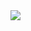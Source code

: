<!-- 타이틀 -->
<img src="https://capsule-render.vercel.app/api?type=waving&color=auto&height=300&section=header&text=Welcome%20render&fontSize=90" />

